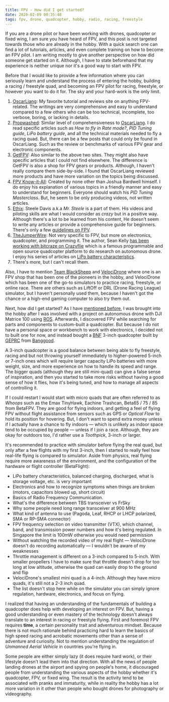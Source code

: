 ```yaml
---
title: FPV - How did I get started?
date: 2020-02-09 00:35:48
tags: fpv, drone, quadcopter, hobby, radio, racing, freestyle
---
```


If you are a drone pilot or have been working with drones, quadcopter or fixed wing, I am sure you have heard of FPV, and this post is not targeted towards those who are already in the hobby. With a quick search one can find a lot of tutorials, articles, and even complete training on how to become an FPV pilot. I am writing mostly to give another perspective on how did someone get started on it. Although, I have to state beforehand that my experience is neither unique nor it's a good way to start with FPV.

Before that I would like to provide a few information where you can seriously learn and understand the process of entering the hobby, building a racing / freestyle quad, and becoming an FPV pilot for racing, freestyle, or however you want to do it for. The sky and your hard-work is the only limit.

1. [OscarLiang](https://oscarliang.com/mini-quad-racing-guide): My favorite tutorial and reviews site on anything FPV-related. The writings are very comprehensive and easy to understand compared to a few others who can be too technical, incomplete, too verbose, boring, or lacking in details.
2. [Propwashed](https://www.propwashed.com/): Similar level of comprehensiveness to [OscarLiang](https://oscarliang.com/). I do read specific articles such as *How to fly in Rate mode?*, *PID Tuning guide*, *LiPo battery guide*, and all the technical materials needed to fly a racing quad. But, there can be a few posts that could only be found in OscarLiang. Such as the review or benchmarks of various FPV gear and electronic components.
3. [GetFPV](https://www.getfpv.com/learn/new-to-fpv-beginner/): Also similar to the above two sites. They might also have specific articles that I could not find elsewhere. The difference is GetFPV is also a shop for FPV gears or products. Although, I haven't really compare them side-by-side. I found that OscarLiang reviewed more products and have more variation on the topics being discussed.
4. [FPV Know-it-All](https://www.fpvknowitall.com/): Created by none other than Joshua Bardwell himself. I do enjoy his explanation of various topics in a friendly manner and easy to understand for beginners. Everyone should watch his *PID Tuning Masterclass*. But, he seem to be only producing videos, not written articles.
5. [Ethix](https://ethixltd.com/fpv/): Steele Davis a.k.a *Mr. Steele* is a part of them. His videos and piloting skills are what I would consider as *crazy* but in a positive way. Although there's a lot to be learned from his content, He doesn't seem to write any articles or provide a comprehensive guide for beginners. There's only a few [guidelines on FPV](https://ethixltd.com/fpv/).
6. [TheJumperWire](http://www.thejumperwire.com/): Not very specific to FPV, but more on electronics, quadcopter, and programming it. The author, Sean Kelly [has been working with bitcraze on Crazyflie](https://www.bitcraze.io/2020/01/crazyflie-bolt-fpv-meets-autonomy/) which is a famous programmable and open source quadcopter platform to do research on autonomous drone. I enjoy his series of articles on [LiPo battery characteristics](http://www.thejumperwire.com/science/lipo-characteristics-part-1-introduction/).
7. There's more, but I can't recall them.

Also, I have to mention [Team BlackSheep](https://www.team-blacksheep.com/) and [VelociDrone](https://www.velocidrone.com/) where one is an FPV shop that has been one of the pioneers in the hobby, and VelociDrone which has been one of the go-to simulators to practice racing, freestyle, or online race. There are others such as LiftOff or DRL (Drone Racing League) simulator, but I haven't personally used them, because I haven't got the chance or a high-end gaming computer to also try them out.

Next, how did I get started? As I have [mentioned before](https://jessearmand.com/2020/01/05/2020-symmetrical-year/), I was brought into the hobby after I was involved with a project on autonomous drone with DJI Matrice 100 using [ROS](https://www.ros.org/). Afterwards, I discovered FPV while searching for parts and components to custom-built a quadcopter. But because I do not have a personal space or workbench to work with electronics, I decided not to built one for now, and instead bought a [BNF](https://www.getfpv.com/learn/new-to-fpv/multirotor-drone-decision-flowchart/) 3-inch quadcopter built by [GEPRC](https://geprc.com/) from [Banggood](https://sea.banggood.com/Geprc-GEP-CX-Cygnet-145mm-3-Inch-RC-FPV-Racing-Drone-Stable-F4-20A-48CH-RunCam-Split-Mini-2-1080P-HD-p-1380268.html?rmmds=myorder&ID=529998&cur_warehouse=CN).

A 3-inch quadcopter is a good balance between being able to fly freestyle, racing and but not throwing yourself immediately to higher-powered 5-inch or 7-inch ones which will require larger capacity LiPo batteries with more weight, size, and more experience on how to handle its speed and range. The bigger quads (although they are still mini-quad) can give a false sense of inspiration, and then you started to take more risks without having a good sense of how it flies, how it's being tuned, and how to manage all aspects of controlling it.

If I could restart I would start with micro quads that are often referred to as *Whoops* such as the Emax TinyHawk, Eachine Trashcan, Beta65 / 75 / 85 from BetaFPV. They are good for flying indoors, and getting a feel of flying FPV without flight assistance from sensors such as GPS or *Optical Flow* to hold its position for hovering. But, I don't want to spend extra money unless if I actually have a chance to fly indoors — which is unlikely as indoor space tend to be occupied by people — unless if I join a race. Although, they are okay for outdoors too, I'd rather use a *Toothpick*, 3-inch or larger.

It's recommended to practice with simulator before flying the real quad, but only after a few flights with my first 3-inch, then I started to really feel how real-life flying is compared to simulator. Aside from physics, real flying require more awareness of the environment, and the configuration of the hardware or flight controller (BetaFlight):

* LiPo battery characteristics, balanced charging, discharged, what is storage voltage, etc. is very important
* Electronics and how to recognize symptoms when things are broken (motors, capacitors blowed up, short circuit)
* Basics of Radio Frequency Communication.
* What's the difference between TBS transceiver vs FrSky
* Why some people need long range transceiver at 900 MHz
* What kind of antenna to use (Pagoda, Leaf, RHCP or LHCP polarized, SMA or RP-SMA connector)
* FPV frequency selection on video transmitter (VTX), which channel, band, and transmission power numbers and how it's being regulated. In Singapore the limit is 100mW otherwise you would need permission
* Without watching the recorded video of my real flight — VelociDrone doesn't do recording automatically — I wouldn't be aware of my weaknesses
* Throttle management is different on a 3-inch compared to 5-inch. With smaller propellers I have to make sure that throttle doesn't drop for too long at low altitude, otherwise the quad can easily drop to the ground and flip
* VelociDrone's smallest mini quad is a 4-inch. Although they have micro quads, it's still not a 2-3 inch quad.
* The list doesn't stop here while on the simulator you can simply ignore regulation, hardware, electronics, and focus on flying.

I realized that having an understanding of the fundamentals of building a quadcopter does help with developing an interest on FPV. But, having a good understanding or even mastery of the technology doesn't always translate to an interest in racing or freestyle flying. First and foremost FPV requires **time**, a certain personality trait and adventurous mindset. Because there is not much rationale behind practicing hard to learn the basics of high speed racing and acrobatic movements other than a sense of adventure and curiosity. Not to mention understanding the regulation of *Unmanned Aerial Vehicle* in countries you're flying in.

Some people are either simply lazy (it does require hard work), or their lifestyle doesn't lead them into that direction. With all the news of people landing drones at the airport and spying on people's home, it discouraged people from understanding the various aspects of the hobby whether it's quadcopter, FPV, or fixed wing. The result is the activity tend to be associated with pranks and immaturity, while in reality the hobby has a lot more variation in it other than people who bought drones for photography or videography.